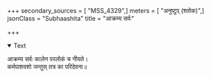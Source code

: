 +++
secondary_sources = [ "MSS_4329",]
meters = [ "अनुष्टुप् (श्लोक)",]
jsonClass = "Subhaashita"
title = "आक्रम्य सर्वः"

+++

<details open><summary>Text</summary>

आक्रम्य सर्वः कालेन परलोकं च नीयते।  
कर्मपाशवशो जन्तुस् तत्र का परिदेवना॥
</details>
